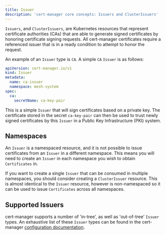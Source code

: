 ```yaml
---
title: Issuer
description: 'cert-manager core concepts: Issuers and ClusterIssuers'
---
```


`Issuers`, and `ClusterIssuers`, are Kubernetes resources that represent
certificate authorities (CAs) that are able to generate signed certificates by honoring
certificate signing requests. All cert-manager certificates require a referenced
issuer that is in a ready condition to attempt to honor the request.

An example of an `Issuer` type is `CA`. A simple `CA` `Issuer` is as follows:

```yaml
apiVersion: cert-manager.io/v1
kind: Issuer
metadata:
  name: ca-issuer
  namespace: mesh-system
spec:
  ca:
    secretName: ca-key-pair
```

This is a simple `Issuer` that will sign certificates based on a private key.
The certificate stored in the secret `ca-key-pair` can then be used to trust
newly signed certificates by this `Issuer` in a Public Key Infrastructure (PKI)
system.

## Namespaces

An `Issuer` is a namespaced resource, and it is not possible to issue
certificates from an `Issuer` in a different namespace. This means you will need
to create an `Issuer` in each namespace you wish to obtain `Certificates` in.

If you want to create a single `Issuer` that can be consumed in multiple
namespaces, you should consider creating a `ClusterIssuer` resource. This is
almost identical to the `Issuer` resource, however is non-namespaced so it
can be used to issue `Certificates` across all namespaces.

## Supported Issuers

cert-manager supports a number of 'in-tree', as well as 'out-of-tree' `Issuer`
types. An exhaustive list of these `Issuer` types can be found in the
cert-manager [configuration documentation](../configuration/README.md).
